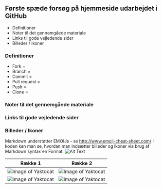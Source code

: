 ## Første spæde forsøg på hjemmeside udarbejdet i GitHub 

* Definitioner
* Noter til det gennemgåede materiale
* Links til gode vejledende sider 
* Billeder / Ikoner

### Definitioner

- Fork = 
- Branch =
- Commit =
- Pull request =
- Push =
- Clone = 


### Noter til det gennemgåede materiale 

### Links til gode vejledende sider 

### Billeder / Ikoner 

Markdown understøtter EMOIJs - se http://www.emoji-cheat-sheet.com/
I koden kan man se, hvordan man indsætter billeder og ikoner via brug af Markdown syntax´en
Format: ![Alt Text](url)

Række 1 | Række 2
------------ | -------------
![Image of Yaktocat](https://octodex.github.com/images/yaktocat.png) | ![Image of Yaktocat](https://octodex.github.com/images/yaktocat.png)
![Image of Yaktocat](https://octodex.github.com/images/yaktocat.png) | ![Image of Yaktocat](https://octodex.github.com/images/yaktocat.png)
